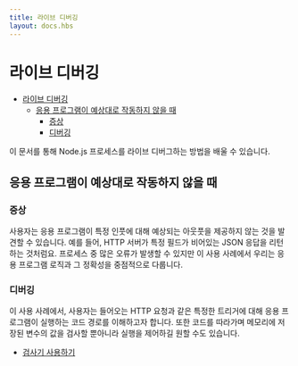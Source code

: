 ```yaml
---
title: 라이브 디버깅
layout: docs.hbs
---
```


# 라이브 디버깅

* [라이브 디버깅](#live-debugging)
  * [응용 프로그램이 예상대로 작동하지 않을 때](#my-application-doesnt-behave-as-expected)
    * [증상](#symptoms)
    * [디버깅](#debugging)

이 문서를 통해 Node.js 프로세스를 라이브 디버그하는 방법을 배울 수 있습니다.

## 응용 프로그램이 예상대로 작동하지 않을 때

### 증상

사용자는 응용 프로그램이 특정 인풋에 대해 예상되는 아웃풋을 제공하지 않는 것을 발견할 수 있습니다. 예를 들어, HTTP 서버가 특정 필드가 비어있는 JSON 응답을 리턴하는 것처럼요. 프로세스 중 많은 오류가 발생할 수 있지만 이 사용 사례에서 우리는 응용 프로그램 로직과 그 정확성을 중점적으로 다룹니다.

### 디버깅

이 사용 사례에서, 사용자는 들어오는 HTTP 요청과 같은 특정한 트리거에 대해 응용 프로그램이 실행하는 코드 경로를 이해하고자 합니다. 또한 코드를 따라가며 메모리에 저장된 변수의 값을 검사할 뿐아니라 실행을 제어하길 원할 수도 있습니다.

* [검사기 사용하기](/en/docs/guides/diagnostics/live-debugging/using-inspector)
